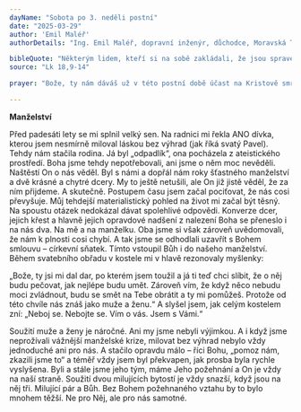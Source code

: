 ```yaml
---
dayName: "Sobota po 3. neděli postní"
date: "2025-03-29"
author: 'Emil Maléř'
authorDetails: "Ing. Emil Maléř, dopravní inženýr, důchodce, Moravská Třebová"

bibleQuote: "Některým lidem, kteří si na sobě zakládali, že jsou spravedliví, a ostatními pohrdali, řekl Ježíš toto podobenství: „Dva lidé šli do chrámu, aby se modlili; jeden byl farizeus a druhý celník. Farizeus se postavil a modlil se v duchu takto: »Bože, děkuji ti, že nejsem jako ostatní lidé: lupiči, podvodníci, cizoložníci nebo i jako tamhleten celník. Postím se dvakrát za týden, odvádím desátky ze všech svých příjmů.« Celník však zůstal stát vzadu a neodvažoval se ani pozdvihnout oči k nebi, ale bil se v prsa a říkal: »Bože, buď milostiv mně hříšnému!« Říkám vám: Celník se vrátil domů ospravedlněn, ne však farizeus. Neboť každý, kdo se povyšuje, bude ponížen, a kdo se ponižuje, bude povýšen.“"
source: "Lk 18,9-14"

prayer: "Bože, ty nám dáváš už v této postní době účast na Kristově smrti a vzkříšení; pomáhej nám, ať se dobře připravíme na slavení velikonoc, abychom plně prožívali radost z našeho vykoupení. Skrze tvého Syna Ježíše Krista, našeho Pána, neboť on s tebou v jednotě Ducha Svatého žije a kraluje po všechny věky věků. Amen."

---
```


**Manželství**

Před padesáti lety se mi splnil velký sen. Na radnici mi řekla ANO dívka, kterou jsem nesmírně miloval láskou bez výhrad (jak říká svatý Pavel). Tehdy nám stačila rodina. Já byl „odpadlík“, ona pocházela z ateistického prostředí. Boha jsme tehdy nepotřebovali, ani jsme o něm moc nevěděli. Naštěstí On o nás věděl. Byl s námi a dopřál nám roky šťastného manželství a dvě krásné a chytré dcery. My to ještě netušili, ale On již jistě věděl, že za ním přijdeme. A skutečně. Postupem času jsem začal pociťovat, že nás cosi převyšuje. Můj tehdejší materialistický pohled na život mi začal být těsný. Na spoustu otázek nedokázal dávat spolehlivé odpovědi. Konverze dcer, jejich křest a hlavně jejich opravdové nadšení z nalezení Boha se přeneslo i na nás dva. Na mě a na manželku. Oba jsme si však zároveň uvědomovali, že nám k plnosti cosi chybí. A tak jsme se odhodlali uzavřít s Bohem smlouvu – církevní sňatek. Tímto vstoupil Bůh i do našeho manželství. Během svatebního obřadu v kostele  mi v hlavě  rezonovaly myšlenky:

„Bože, ty jsi mi dal dar, po kterém jsem toužil a já ti teď chci slíbit, že o něj budu pečovat, jak nejlépe budu umět. Zároveň vím, že když něco nebudu moci zvládnout, budu se smět na Tebe obrátit a ty mi pomůžeš. Protože od této chvíle nás znáš jako muže a ženu.“ A slyšel jsem, jak celým kostelem zní: „Neboj se. Nebojte se. Vím o vás. Jsem s Vámi.“

Soužití muže a ženy je náročné. Ani my jsme nebyli výjimkou. A i když jsme neprožívali vážnější manželské krize, milovat bez výhrad nebylo vždy jednoduché ani pro nás. A stačilo opravdu málo – říci Bohu, „pomoz nám, zkazili jsme to“ a téměř vždy jsem byl překvapen, jak prosba byla rychle vyslyšena. Byli a stále jsme jeho tým, máme Jeho požehnání a On je vždy na naší straně. Soužití dvou milujících bytostí je vždy snazší, když jsou na něj tři. Milující pár a Bůh. Bez Bohem požehnaného vztahu by to bylo mnohem těžší. Ne pro Něj, ale pro nás samotné.

